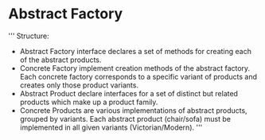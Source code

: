 # Abstract Factory
'''
Structure:
- Abstract Factory interface declares a set of methods for creating each of the abstract products.
- Concrete Factory implement creation methods of the abstract factory. Each concrete factory corresponds to a specific variant of products and creates only those product variants.
- Abstract Product declare interfaces for a set of distinct but related products which make up a product family.
- Concrete Products are various implementations of abstract products, grouped by variants. Each abstract product (chair/sofa) must be implemented in all given variants (Victorian/Modern).
'''